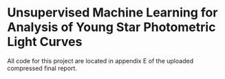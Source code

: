 # Unsupervised Machine Learning for Analysis of Young Star Photometric Light Curves

All code for this project are located in appendix E of the uploaded compressed final report. 
